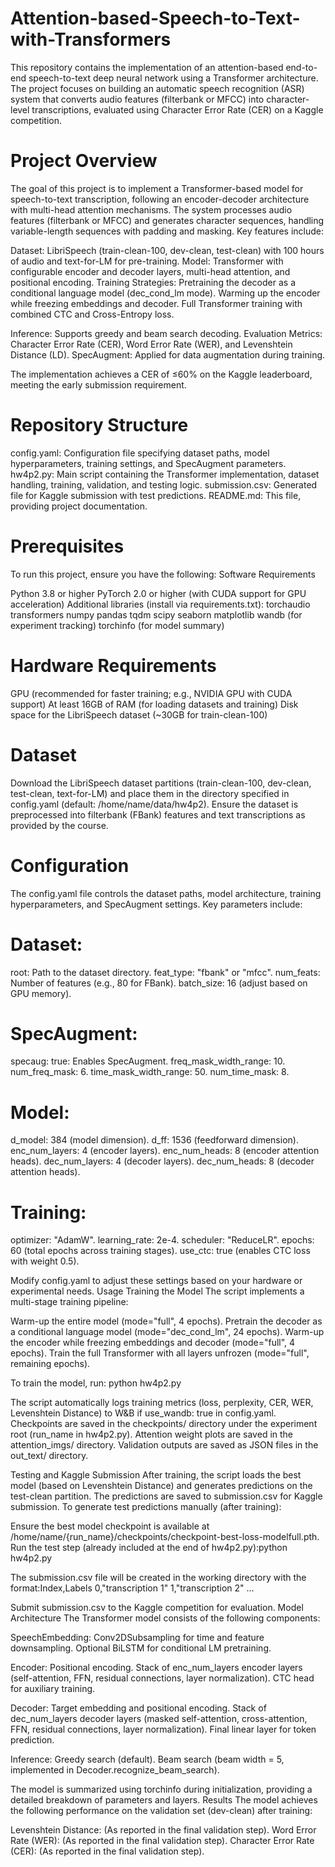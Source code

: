 # Attention-based-Speech-to-Text-with-Transformers

This repository contains the implementation of an attention-based end-to-end speech-to-text deep neural network using a Transformer architecture. The project focuses on building an automatic speech recognition (ASR) system that converts audio features (filterbank or MFCC) into character-level transcriptions, evaluated using Character Error Rate (CER) on a Kaggle competition.

# Project Overview
The goal of this project is to implement a Transformer-based model for speech-to-text transcription, following an encoder-decoder architecture with multi-head attention mechanisms. The system processes audio features (filterbank or MFCC) and generates character sequences, handling variable-length sequences with padding and masking. Key features include:

Dataset: LibriSpeech (train-clean-100, dev-clean, test-clean) with 100 hours of audio and text-for-LM for pre-training.
Model: Transformer with configurable encoder and decoder layers, multi-head attention, and positional encoding.
Training Strategies:
Pretraining the decoder as a conditional language model (dec_cond_lm mode).
Warming up the encoder while freezing embeddings and decoder.
Full Transformer training with combined CTC and Cross-Entropy loss.


Inference: Supports greedy and beam search decoding.
Evaluation Metrics: Character Error Rate (CER), Word Error Rate (WER), and Levenshtein Distance (LD).
SpecAugment: Applied for data augmentation during training.

The implementation achieves a CER of ≤60% on the Kaggle leaderboard, meeting the early submission requirement.

# Repository Structure

config.yaml: Configuration file specifying dataset paths, model hyperparameters, training settings, and SpecAugment parameters.
hw4p2.py: Main script containing the Transformer implementation, dataset handling, training, validation, and testing logic.
submission.csv: Generated file for Kaggle submission with test predictions.
README.md: This file, providing project documentation.

# Prerequisites
To run this project, ensure you have the following:
Software Requirements

Python 3.8 or higher
PyTorch 2.0 or higher (with CUDA support for GPU acceleration)
Additional libraries (install via requirements.txt):
torchaudio
transformers
numpy
pandas
tqdm
scipy
seaborn
matplotlib
wandb (for experiment tracking)
torchinfo (for model summary)



# Hardware Requirements

GPU (recommended for faster training; e.g., NVIDIA GPU with CUDA support)
At least 16GB of RAM (for loading datasets and training)
Disk space for the LibriSpeech dataset (~30GB for train-clean-100)

# Dataset

Download the LibriSpeech dataset partitions (train-clean-100, dev-clean, test-clean, text-for-LM) and place them in the directory specified in config.yaml (default: /home/name/data/hw4p2).
Ensure the dataset is preprocessed into filterbank (FBank) features and text transcriptions as provided by the course.


# Configuration
The config.yaml file controls the dataset paths, model architecture, training hyperparameters, and SpecAugment settings. Key parameters include:

# Dataset:
root: Path to the dataset directory.
feat_type: "fbank" or "mfcc".
num_feats: Number of features (e.g., 80 for FBank).
batch_size: 16 (adjust based on GPU memory).


# SpecAugment:
specaug: true: Enables SpecAugment.
freq_mask_width_range: 10.
num_freq_mask: 6.
time_mask_width_range: 50.
num_time_mask: 8.


# Model:
d_model: 384 (model dimension).
d_ff: 1536 (feedforward dimension).
enc_num_layers: 4 (encoder layers).
enc_num_heads: 8 (encoder attention heads).
dec_num_layers: 4 (decoder layers).
dec_num_heads: 8 (decoder attention heads).


# Training:
optimizer: "AdamW".
learning_rate: 2e-4.
scheduler: "ReduceLR".
epochs: 60 (total epochs across training stages).
use_ctc: true (enables CTC loss with weight 0.5).



Modify config.yaml to adjust these settings based on your hardware or experimental needs.
Usage
Training the Model
The script implements a multi-stage training pipeline:

Warm-up the entire model (mode="full", 4 epochs).
Pretrain the decoder as a conditional language model (mode="dec_cond_lm", 24 epochs).
Warm-up the encoder while freezing embeddings and decoder (mode="full", 4 epochs).
Train the full Transformer with all layers unfrozen (mode="full", remaining epochs).

To train the model, run:
python hw4p2.py


The script automatically logs training metrics (loss, perplexity, CER, WER, Levenshtein Distance) to W&B if use_wandb: true in config.yaml.
Checkpoints are saved in the checkpoints/ directory under the experiment root (run_name in hw4p2.py).
Attention weight plots are saved in the attention_imgs/ directory.
Validation outputs are saved as JSON files in the out_text/ directory.

Testing and Kaggle Submission
After training, the script loads the best model (based on Levenshtein Distance) and generates predictions on the test-clean partition. The predictions are saved to submission.csv for Kaggle submission.
To generate test predictions manually (after training):

Ensure the best model checkpoint is available at /home/name/{run_name}/checkpoints/checkpoint-best-loss-modelfull.pth.
Run the test step (already included at the end of hw4p2.py):python hw4p2.py


The submission.csv file will be created in the working directory with the format:Index,Labels
0,"transcription 1"
1,"transcription 2"
...



Submit submission.csv to the Kaggle competition for evaluation.
Model Architecture
The Transformer model consists of the following components:

SpeechEmbedding:
Conv2DSubsampling for time and feature downsampling.
Optional BiLSTM for conditional LM pretraining.


Encoder:
Positional encoding.
Stack of enc_num_layers encoder layers (self-attention, FFN, residual connections, layer normalization).
CTC head for auxiliary training.


Decoder:
Target embedding and positional encoding.
Stack of dec_num_layers decoder layers (masked self-attention, cross-attention, FFN, residual connections, layer normalization).
Final linear layer for token prediction.


Inference:
Greedy search (default).
Beam search (beam width = 5, implemented in Decoder.recognize_beam_search).



The model is summarized using torchinfo during initialization, providing a detailed breakdown of parameters and layers.
Results
The model achieves the following performance on the validation set (dev-clean) after training:

Levenshtein Distance: (As reported in the final validation step).
Word Error Rate (WER): (As reported in the final validation step).
Character Error Rate (CER): (As reported in the final validation step).
